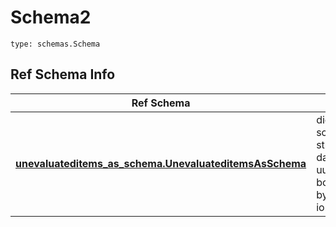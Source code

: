 # Schema2
```
type: schemas.Schema
```

## Ref Schema Info
Ref Schema | Input Type | Output Type
---------- | ---------- | -----------
[**unevaluateditems_as_schema.UnevaluateditemsAsSchema**](../../../../../../../components/schema/unevaluateditems_as_schema.md) | dict, schemas.immutabledict, str, datetime.date, datetime.datetime, uuid.UUID, int, float, bool, None, list, tuple, bytes, io.FileIO, io.BufferedReader | schemas.immutabledict, str, float, int, bool, None, tuple, bytes, io.FileIO
